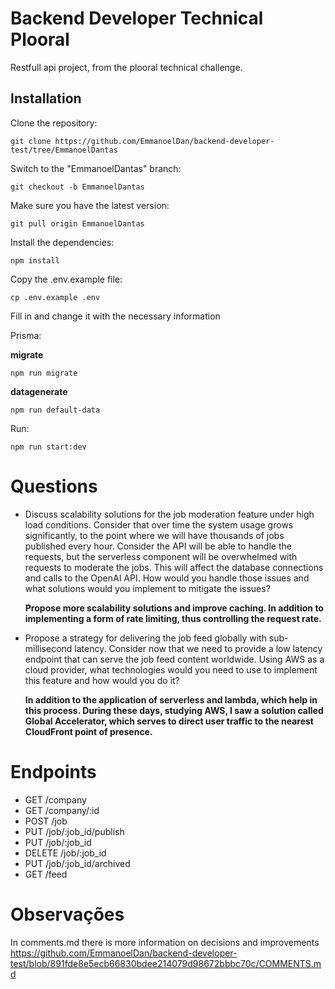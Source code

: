 # Backend Developer Technical Plooral

Restfull api project, from the plooral technical challenge.

## Installation

Clone the repository:

```
git clone https://github.com/EmmanoelDan/backend-developer-test/tree/EmmanoelDantas
```

Switch to the "EmmanoelDantas" branch:

```
git checkout -b EmmanoelDantas
```

Make sure you have the latest version:

```
git pull origin EmmanoelDantas
```

Install the dependencies:

```
npm install
```

Copy the .env.example file:

```
cp .env.example .env
```

Fill in and change it with the necessary information

Prisma:

**migrate**
```
npm run migrate
```

**datagenerate**
```
npm run default-data
```

Run:

```
npm run start:dev
```

# Questions

- Discuss scalability solutions for the job moderation feature under high load conditions. Consider that over time the system usage grows significantly, to the point where we will have thousands of jobs published every hour. Consider the API will be able to handle the requests, but the serverless component will be overwhelmed with requests to moderate the jobs. This will affect the database connections and calls to the OpenAI API. How would you handle those issues and what solutions would you implement to mitigate the issues?
  
     **Propose more scalability solutions and improve caching. In addition to implementing a form of rate limiting, thus controlling the request rate.**
 
- Propose a strategy for delivering the job feed globally with sub-millisecond latency. Consider now that we need to provide a low latency endpoint that can serve the job feed content worldwide. Using AWS as a cloud provider, what technologies would you need to use to implement this feature and how would you do it?

     **In addition to the application of serverless and lambda, which help in this process. During these days, studying AWS, I saw a solution called Global Accelerator, which serves to direct user traffic to the nearest CloudFront point of presence.**


# Endpoints

- GET /company
- GET /company/:id
- POST /job
- PUT /job/:job_id/publish
- PUT /job/:job_id
- DELETE /job/:job_id
- PUT /job/:job_id/archived
- GET /feed

# Observações

In comments.md there is more information on decisions and improvements
https://github.com/EmmanoelDan/backend-developer-test/blob/891fde8e5ecb66830bdee214079d98672bbbc70c/COMMENTS.md


